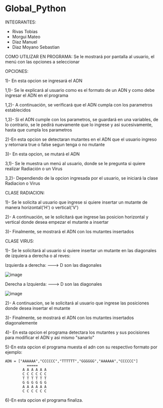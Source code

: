 # Global_Python
INTEGRANTES:
- Rivas Tobias
- Morgui Mateo
- Diaz Manuel
- Diaz Moyano Sebastian

COMO UTILIZAR EN PROGRAMA:
    Se le mostrará por pantalla al usuario, el menú con las opciones a seleccionar 

OPCIONES:

1)- En esta opcion se ingresará el ADN 

  1,1)- Se le explicará al usuario como es el formato de un ADN y como debe ingresar el ADN en el programa
 
  1,2)- A continuación, se verificará que el ADN cumpla con los parametros establecidos
 
  1,3)- Si el ADN cumple con los parametros, se guardará en una variables, de lo contrario, se le pedirá nuevamente que lo ingrese y asi sucesivamente, hasta que cumpla los parametros

2)-En esta opcion se detectaran mutantes en el ADN que el usuario ingreso y retornara true o false segun tenga o no mutante

3)- En esta opcion, se mutará el ADN
 
  3,1)- Se le muestra un menú al usuario, donde se le pregunta si quiere realizar Radiación o un Virus
 
  3,2)- Dependiendo de la opcion ingresada por el usuario, se iniciará la clase Radiacion o Virus

  CLASE RADIACION:

   1)- Se le solicita al usuario que ingrese si quiere insertar un mutante de manera horizontal('H') o vertical('V')

   2)- A continuación, se le solicitará que ingrese las posicion horizontal y vertical donde desea empezar el mutante a insertar
 
   3)- Finalmente, se mostrará el ADN con los mutantes insertados
 
  CLASE VIRUS:
 
   1)- Se le solicitará al usuario si quiere insertar un mutante en las diagonales de izquiera a derecha o al reves:

   Izquierda a derecha:  ---> D son las diagonales

   ![image](https://github.com/user-attachments/assets/50555926-0cf3-4eac-bea2-9043f099cd09)

   Derecha a Izquierda:  ---> D son las diagonales

   ![image](https://github.com/user-attachments/assets/31a6a3d5-4a57-4427-b4ac-e0f7f47643b4)


   2)- A continuacion, se le solicitará al usuario que ingrese las posiciones donde desea insertar el mutante
   
   3)- Finalmente, se mostrará el ADN con los mutantes insertados diagonalemente

4)- En esta opcion el programa detectara los mutantes y sus pocisiones para modificar el ADN y asi mismo "sanarlo"

5)-En esta opcion el programa muesta el adn con su respectivo formato por ejemplo: 

    ADN = ["AAAAAA","CCCCCC","TTTTTT","GGGGGG","AAAAAA","CCCCCC"]
              =====
            A A A A A A
            C C C C C C 
            T T T T T T 
            G G G G G G 
            A A A A A A 
            C C C C C C

6)-En esta opcion el programa finaliza.
